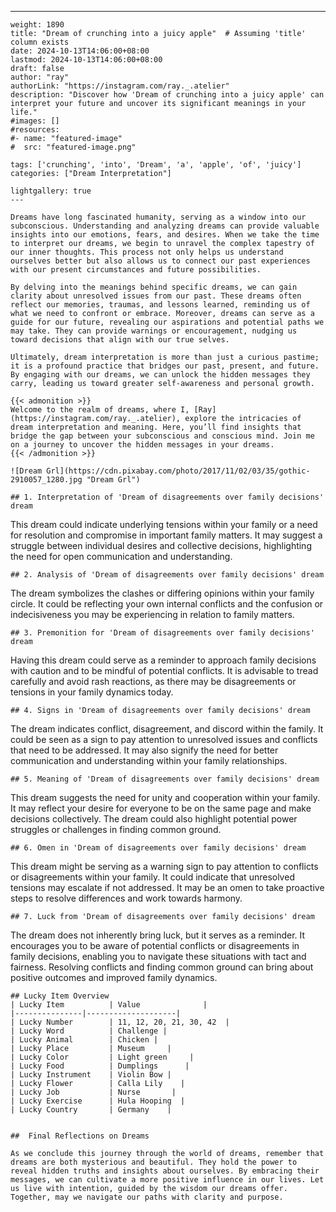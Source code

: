 ---
    weight: 1890
    title: "Dream of crunching into a juicy apple"  # Assuming 'title' column exists
    date: 2024-10-13T14:06:00+08:00
    lastmod: 2024-10-13T14:06:00+08:00
    draft: false
    author: "ray"
    authorLink: "https://instagram.com/ray._.atelier"
    description: "Discover how 'Dream of crunching into a juicy apple' can interpret your future and uncover its significant meanings in your life."
    #images: []
    #resources:
    #- name: "featured-image"
    #  src: "featured-image.png"
    
    tags: ['crunching', 'into', 'Dream', 'a', 'apple', 'of', 'juicy']
    categories: ["Dream Interpretation"]
    
    lightgallery: true
    ---
    
    Dreams have long fascinated humanity, serving as a window into our subconscious. Understanding and analyzing dreams can provide valuable insights into our emotions, fears, and desires. When we take the time to interpret our dreams, we begin to unravel the complex tapestry of our inner thoughts. This process not only helps us understand ourselves better but also allows us to connect our past experiences with our present circumstances and future possibilities.
    
    By delving into the meanings behind specific dreams, we can gain clarity about unresolved issues from our past. These dreams often reflect our memories, traumas, and lessons learned, reminding us of what we need to confront or embrace. Moreover, dreams can serve as a guide for our future, revealing our aspirations and potential paths we may take. They can provide warnings or encouragement, nudging us toward decisions that align with our true selves.
    
    Ultimately, dream interpretation is more than just a curious pastime; it is a profound practice that bridges our past, present, and future. By engaging with our dreams, we can unlock the hidden messages they carry, leading us toward greater self-awareness and personal growth.
    
    {{< admonition >}}
    Welcome to the realm of dreams, where I, [Ray](https://instagram.com/ray._.atelier), explore the intricacies of dream interpretation and meaning. Here, you’ll find insights that bridge the gap between your subconscious and conscious mind. Join me on a journey to uncover the hidden messages in your dreams.
    {{< /admonition >}}
    
    ![Dream Grl](https://cdn.pixabay.com/photo/2017/11/02/03/35/gothic-2910057_1280.jpg "Dream Grl")
    
    ## 1. Interpretation of 'Dream of disagreements over family decisions' dream
    
This dream could indicate underlying tensions within your family or a need for resolution and compromise in important family matters. It may suggest a struggle between individual desires and collective decisions, highlighting the need for open communication and understanding.
    
    ## 2. Analysis of 'Dream of disagreements over family decisions' dream
    
The dream symbolizes the clashes or differing opinions within your family circle. It could be reflecting your own internal conflicts and the confusion or indecisiveness you may be experiencing in relation to family matters.
    
    ## 3. Premonition for 'Dream of disagreements over family decisions' dream
    
Having this dream could serve as a reminder to approach family decisions with caution and to be mindful of potential conflicts. It is advisable to tread carefully and avoid rash reactions, as there may be disagreements or tensions in your family dynamics today.
    
    ## 4. Signs in 'Dream of disagreements over family decisions' dream
    
The dream indicates conflict, disagreement, and discord within the family. It could be seen as a sign to pay attention to unresolved issues and conflicts that need to be addressed. It may also signify the need for better communication and understanding within your family relationships.
    
    ## 5. Meaning of 'Dream of disagreements over family decisions' dream
    
This dream suggests the need for unity and cooperation within your family. It may reflect your desire for everyone to be on the same page and make decisions collectively. The dream could also highlight potential power struggles or challenges in finding common ground.
    
    ## 6. Omen in 'Dream of disagreements over family decisions' dream
    
This dream might be serving as a warning sign to pay attention to conflicts or disagreements within your family. It could indicate that unresolved tensions may escalate if not addressed. It may be an omen to take proactive steps to resolve differences and work towards harmony.
    
    ## 7. Luck from 'Dream of disagreements over family decisions' dream
    
The dream does not inherently bring luck, but it serves as a reminder. It encourages you to be aware of potential conflicts or disagreements in family decisions, enabling you to navigate these situations with tact and fairness. Resolving conflicts and finding common ground can bring about positive outcomes and improved family dynamics.
    
    ## Lucky Item Overview
    | Lucky Item          | Value              |
    |---------------|--------------------|
    | Lucky Number        | 11, 12, 20, 21, 30, 42  |
    | Lucky Word          | Challenge |
    | Lucky Animal        | Chicken |
    | Lucky Place         | Museum     |
    | Lucky Color         | Light green     |
    | Lucky Food          | Dumplings      |
    | Lucky Instrument    | Violin Bow |
    | Lucky Flower        | Calla Lily    |
    | Lucky Job           | Nurse       |
    | Lucky Exercise      | Hula Hooping  |
    | Lucky Country       | Germany    |
    
    
    ##  Final Reflections on Dreams
    
    As we conclude this journey through the world of dreams, remember that dreams are both mysterious and beautiful. They hold the power to reveal hidden truths and insights about ourselves. By embracing their messages, we can cultivate a more positive influence in our lives. Let us live with intention, guided by the wisdom our dreams offer. Together, may we navigate our paths with clarity and purpose.
    